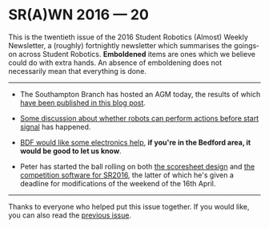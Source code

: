 # SR(A)WN 2016 — 20

This is the twentieth issue of the 2016 Student Robotics (Almost) Weekly Newsletter, a (roughly) fortnightly newsletter which summarises the goings‐on across Student Robotics. **Emboldened** items are ones which we believe could do with extra hands. An absence of emboldening does not necessarily mean that everything is done.

---

- The Southampton Branch has hosted an AGM today, the results of which [have been published in this blog post][list-agm].

- [Some discussion about whether robots can perform actions before start signal][list-robot-actions] has happened.

- [BDF would like some electronics help][list-bdf], **if you're in the Bedford area, it would be good to let us know**.

- Peter has started the ball rolling on both [the scoresheet design][list-scoresheet] and [the competition software for SR2016][list-comp-software], the latter of which he's given a deadline for modifications of the weekend of the 16th April.

---

Thanks to everyone who helped put this issue together. If you would like, you can also read the [previous issue][list-previous-issue].

[list-previous-issue]: https://groups.google.com/d/topic/srobo-news/w4ueDzEijo4/discussion
[list-robot-actions]: https://groups.google.com/d/msg/srobo-game/wQv_JP0cCG0/CMMzYkgDFwAJ
[list-bdf]: https://groups.google.com/d/msg/srobo/Vp_uPbpZpzM/6vTGT-xYCQAJ
[list-scoresheet]: https://groups.google.com/d/topic/srobo-devel/HNzXwNShnK0/discussion
[list-comp-software]: https://groups.google.com/d/topic/srobo-devel/cBmB_vm5byQ/discussion
[list-agm]: https://groups.google.com/d/topic/srobo-soton/aJOhKwq8Tjg/discussion
